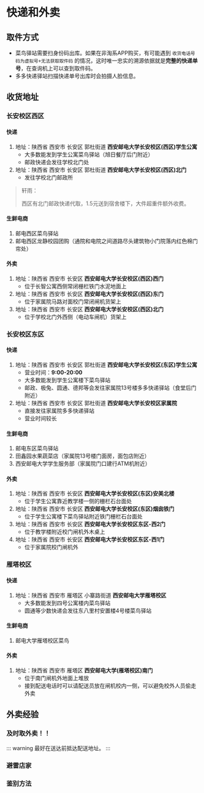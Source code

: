 # 快递和外卖

## 取件方式

- 菜鸟驿站需要扫身份码出库。如果在非淘系APP购买，有可能遇到 `收货电话号码为虚拟号+无法获取取件码` 的情况，这时唯一忠实的溯源依据就是**完整的快递单号**，在查询机上可以查到取件码。
- 多多快递驿站扫描快递单号出库时会拍摄人脸信息。

## 收货地址

### 长安校区西区

#### 快递

1. 地址：陕西省 西安市 长安区 郭杜街道 **西安邮电大学长安校区(西区)学生公寓**
    - 大多数能发到学生公寓菜鸟驿站（旭日餐厅后门附近）
    - 邮政快递会发往学校北门处
2. 地址：陕西省 西安市 长安区 郭杜街道 **西安邮电大学长安校区(西区)北门**
    - 发往学校北门邮政所

> 轩雨：
>
> 西区有北门邮政快递代取，1.5元送到宿舍楼下，大件超重件额外收费。

#### 生鲜电商

1. 邮电西区菜鸟驿站
2. 邮电西区龙静校园团购（通院和电院之间道路尽头建筑物小门院落内红色棉门帘处）

#### 外卖

1. 地址：陕西省 西安市 长安区 **西安邮电大学长安校区(西区)西门**
    - 位于长智公寓西侧常闭栅栏铁门水泥地面上
2. 地址：陕西省 西安市 长安区 **西安邮电大学长安校区(西区)东门**
    - 位于家属院马路对面校门常闭闸机货架上
3. 地址：陕西省 西安市 长安区 **西安邮电大学长安校区(西区)北门**
    - 位于学校北门外西侧（电动车闸机）货架上

### 长安校区东区

#### 快递

1. 地址：陕西省 西安市 长安区 郭杜街道 **西安邮电大学长安校区(东区)学生公寓**
    - 营业时间：**9:00-20:00**
    - 大多数能发到学生公寓楼下菜鸟驿站
    - 邮政、极兔、圆通、德邦等会发往家属院13号楼多多快递驿站（食堂后门附近）
2. 地址：陕西省 西安市 长安区 郭杜街道 **西安邮电大学长安校区家属院**
    - 直接发往家属院多多快递驿站
    - 营业时间较长

#### 生鲜电商

1. 邮电东区菜鸟驿站
2. 田鑫园水果蔬菜店（家属院13号楼门面房，面包店附近）
3. 西安邮电大学学生服务部（家属院门口建行ATM机附近）

#### 外卖

1. 地址：陕西省 西安市 长安区 **西安邮电大学长安校区(东区)安美北楼**
    - 位于学生公寓靠近教学楼一侧的栅栏石台面处
2. 地址：陕西省 西安市 长安区 **西安邮电大学长安校区(东区)烟囱铁门**
    - 位于学生公寓楼下菜鸟驿站附近铁门栅栏石台面处
3. 地址：陕西省 西安市 长安区 **西安邮电大学长安校区东区-西2门**
    - 位于教学楼附近校门闸机外木桌上
4. 地址：陕西省 西安市 长安区 **西安邮电大学长安校区东区-西1门**
    - 位于家属院校门闸机外

### 雁塔校区

#### 快递

1. 地址：陕西省 西安市 雁塔区 小寨路街道 **西安邮电大学雁塔校区**
    - 大多数能发到四号公寓楼内菜鸟驿站
    - 圆通等少数快递会发往东八里村安置楼4号楼菜鸟驿站

#### 生鲜电商

1. 邮电大学雁塔校区菜鸟

#### 外卖

1. 地址：陕西省 西安市 雁塔区 **西安邮电大学(雁塔校区)南门**
    - 位于南门闸机外地面上堆放
    - 接到配送电话时可以请配送员放在闸机校内一侧，可以避免校外人员偷走外卖

## 外卖经验

### 及时取外卖！！

::: warning
最好在送达前抵达配送地址。
:::

### 避雷店家

### 鉴别方法
